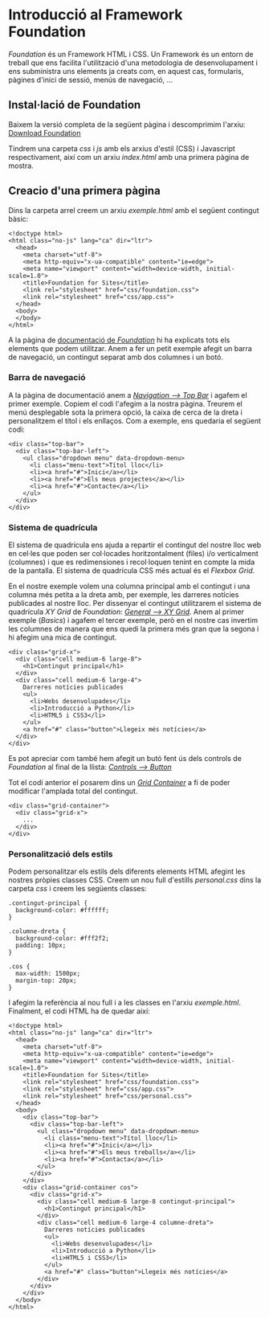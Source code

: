 # Introducció al Framework Foundation
*Foundation* és un Framework HTML i CSS. Un Framework és un entorn de treball que ens facilita l'utilització d'una metodologia de desenvolupament i ens subministra uns elements ja creats com, en aquest cas, formularis, pàgines d'inici de sessió, menús de navegació, ...

## Instal·lació de Foundation
Baixem la versió completa de la següent pàgina i descomprimim l'arxiu:
[Download Foundation](https://download.get.foundation/sites/download/)

Tindrem una carpeta *css* i *js* amb els arxius d'estil (CSS) i Javascript respectivament, així com un arxiu *index.html* amb una primera pàgina de mostra.

## Creacio d'una primera pàgina
Dins la carpeta arrel creem un arxiu *exemple.html* amb el següent contingut bàsic:

~~~
<!doctype html>
<html class="no-js" lang="ca" dir="ltr">
  <head>
    <meta charset="utf-8">
    <meta http-equiv="x-ua-compatible" content="ie=edge">
    <meta name="viewport" content="width=device-width, initial-scale=1.0">
    <title>Foundation for Sites</title>
    <link rel="stylesheet" href="css/foundation.css">
    <link rel="stylesheet" href="css/app.css">
  </head>
  <body>
  </body>
</html>
~~~

A la pàgina de [documentació de *Foundation*](https://get.foundation/sites/docs/) hi ha explicats tots els elements que podem utilitzar. Anem a fer un petit exemple afegit un barra de navegació, un contingut separat amb dos columnes i un botó.

### Barra de navegació
A la pàgina de documentació anem a *[Navigation --> Top Bar](https://get.foundation/sites/docs/top-bar.html)* i agafem el primer exemple. Copiem el codi l'afegim a la nostra pàgina. Treurem el menú desplegable sota la primera opció, la caixa de cerca de la dreta i personalitzem el títol i els enllaços. Com a exemple, ens quedaria el següent codi:
~~~
<div class="top-bar">
  <div class="top-bar-left">
    <ul class="dropdown menu" data-dropdown-menu>
      <li class="menu-text">Títol lloc</li>
      <li><a href="#">Inici</a></li>
      <li><a href="#">Els meus projectes</a></li>
      <li><a href="#">Contacte</a></li>
    </ul>
  </div>
</div>
~~~

### Sistema de quadrícula
El sistema de quadrícula ens ajuda a repartir el contingut del nostre lloc web en cel·les que poden ser col·locades horitzontalment (files) i/o verticalment (columnes) i que es redimensiones i recol·loquen tenint en compte la mida de la pantalla. El sistema de quadrícula CSS més actual és el *Flexbox Grid*.

En el nostre exemple volem una columna principal amb el contingut i una columna més petita a la dreta amb, per exemple, les darreres notícies publicades al nostre lloc. Per dissenyar el contingut utilitzarem el sistema de quadrícula *XY Grid* de *Foundation*: [*General --> XY Grid*](https://get.foundation/sites/docs/xy-grid.html). Anem al primer exemple (*Basics*) i agafem el tercer exemple, però en el nostre cas invertim les columnes de manera que ens quedi la primera més gran que la segona i hi afegim una mica de contingut.
~~~
<div class="grid-x">
  <div class="cell medium-6 large-8">
    <h1>Contingut principal</h1>
  </div>
  <div class="cell medium-6 large-4">
    Darreres notícies publicades
    <ul>
      <li>Webs desenvolupades</li>
      <li>Introducció a Python</li>
      <li>HTML5 i CSS3</li>
    </ul>
    <a href="#" class="button">Llegeix més notícies</a>
  </div>
</div>
~~~

Es pot apreciar com també hem afegit un butó fent ús dels controls de *Foundation* al final de la llista: [*Controls --> Button*](https://get.foundation/sites/docs/button.html)

Tot el codi anterior el posarem dins un [*Grid Container*](https://get.foundation/sites/docs/xy-grid.html#grid-container) a fi de poder modificar l'amplada total del contingut.
~~~
<div class="grid-container">
  <div class="grid-x">
    ...
  </div>
</div>
~~~

### Personalització dels estils
Podem personalitzar els estils dels diferents elements HTML afegint les nostres pròpies classes CSS. Creem un nou full d'estills *personal.css* dins la carpeta *css* i creem les següents classes:
~~~
.contingut-principal {
  background-color: #ffffff;
}

.columne-dreta {
  background-color: #fff2f2;
  padding: 10px;
}

.cos {
  max-width: 1500px;
  margin-top: 20px;
}
~~~

I afegim la referència al nou full i a les classes en l'arxiu *exemple.html*. Finalment, el codi HTML ha de quedar així:
~~~
<!doctype html>
<html class="no-js" lang="ca" dir="ltr">
  <head>
    <meta charset="utf-8">
    <meta http-equiv="x-ua-compatible" content="ie=edge">
    <meta name="viewport" content="width=device-width, initial-scale=1.0">
    <title>Foundation for Sites</title>
    <link rel="stylesheet" href="css/foundation.css">
    <link rel="stylesheet" href="css/app.css">
    <link rel="stylesheet" href="css/personal.css">
  </head>
  <body>
    <div class="top-bar">
      <div class="top-bar-left">
        <ul class="dropdown menu" data-dropdown-menu>
          <li class="menu-text">Títol lloc</li>
          <li><a href="#">Inici</a></li>
          <li><a href="#">Els meus treballs</a></li>
          <li><a href="#">Contacta</a></li>
        </ul>
      </div>
    </div>
    <div class="grid-container cos">
      <div class="grid-x">
        <div class="cell medium-6 large-8 contingut-principal">
          <h1>Contingut principal</h1>
        </div>
        <div class="cell medium-6 large-4 columne-dreta">
          Darreres notícies publicades
          <ul>
            <li>Webs desenvolupades</li>
            <li>Introducció a Python</li>
            <li>HTML5 i CSS3</li>
          </ul>
          <a href="#" class="button">Llegeix més notícies</a>
        </div>
      </div>
    </div>
  </body>
</html>
~~~
